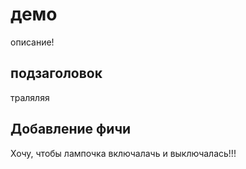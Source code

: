 # демо

описание!


## подзаголовок
 траляляя

 ## Добавление фичи

 Хочу, чтобы лампочка включалачь и выключалась!!!